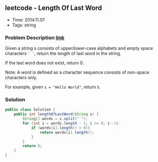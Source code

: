 ## leetcode - Length Of Last Word
- Time: 2014.11.07
- Tags: string

### Problem Description [link][1]
Given a string s consists of upper/lower-case alphabets and empty space characters `' '`, return the length of last word in the string.

If the last word does not exist, return 0.

Note: A word is defined as a character sequence consists of non-space characters only.

For example, 
given `s = "Hello World"`,
return `5`.

### Solution
```java
public class Solution {
    public int lengthOfLastWord(String s) {
        String[] words = s.split(" ");
        for (int i = words.length - 1; i >= 0; i--){
            if (words[i].length() > 0){
                return words[i].length();
            }
        }
        return 0;
    }
}
```

[1]: https://oj.leetcode.com/problems/length-of-last-word/ "length-of-last-word"

